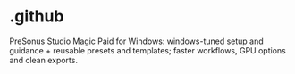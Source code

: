 # .github
PreSonus Studio Magic Paid for Windows: windows-tuned setup and guidance + reusable presets and templates; faster workflows, GPU options and clean exports.
